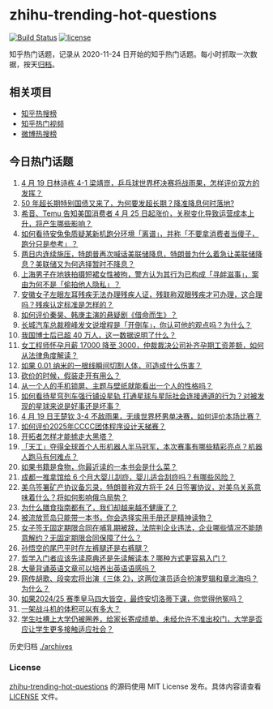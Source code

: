 # zhihu-trending-hot-questions

[![Build Status](https://github.com/justjavac/zhihu-trending-hot-questions/workflows/ci/badge.svg?branch=master)](https://github.com/justjavac/zhihu-trending-hot-questions/actions)
[![license](https://img.shields.io/github/license/justjavac/zhihu-trending-hot-questions)](https://github.com/justjavac/zhihu-trending-hot-questions/blob/master/LICENSE)

知乎热门话题，记录从 2020-11-24
日开始的知乎热门话题。每小时抓取一次数据，按天[归档](./archives)。

## 相关项目

- [知乎热搜榜](https://github.com/justjavac/zhihu-trending-top-search)
- [知乎热门视频](https://github.com/justjavac/zhihu-trending-hot-video)
- [微博热搜榜](https://github.com/justjavac/weibo-trending-hot-search)

## 今日热门话题

<!-- BEGIN -->
<!-- 最后更新时间 Sun Apr 20 2025 02:27:02 GMT+0800 (China Standard Time) -->

1. [4 月 19 日林诗栋 4-1 梁靖崑，乒乓球世界杯决赛将战雨果，怎样评价双方的发挥？](https://www.zhihu.com/question/1897041870930016000)
1. [50 年超长期特别国债又来了，为何要发超长期？降准降息何时落地?](https://www.zhihu.com/question/1896846135957644500)
1. [希音、Temu 告知美国消费者 4 月 25 日起涨价，关税变化导致运营成本上升，将产生哪些影响？](https://www.zhihu.com/question/1896625234339153700)
1. [如何看待安兔兔质疑某新机跑分环境「离谱」，并称「不要拿消费者当傻子，跑分只是参考」？](https://www.zhihu.com/question/1896464537437325000)
1. [两日内连续施压，特朗普再次喊话美联储降息，特朗普为什么着急让美联储降息？美联储又为何选择暂时不降息？](https://www.zhihu.com/question/1896864415913075500)
1. [上海男子在地铁拍摄短裙女性被拘，警方认为其行为已构成「寻衅滋事」，案由为何不是「偷拍他人隐私」？](https://www.zhihu.com/question/1896840966595375600)
1. [安徽女子左眼左耳残疾无法办理残疾人证，残联称双眼残疾才可办理，这合理吗？残疾认定标准是怎样的？](https://www.zhihu.com/question/1896601330715419000)
1. [如何评价秦昊、韩庚主演的悬疑剧《借命而生》？](https://www.zhihu.com/question/1896322123183658200)
1. [长城汽车总裁穆峰发文说增程是「开倒车」，你认可他的观点吗？为什么？](https://www.zhihu.com/question/1896519973880431000)
1. [我国博士后已超 40 万人，这一数据说明了什么？](https://www.zhihu.com/question/1895860530016679400)
1. [女工程师怀孕月薪 17000 降至 3000，仲裁裁决公司补齐孕期工资差额，如何从法律角度解读？](https://www.zhihu.com/question/1895884064436778800)
1. [如果 0.01 纳米的一根线瞬间切割人体，可造成什么伤害？](https://www.zhihu.com/question/647127634)
1. [砍价的时候，假装走开有用么？](https://www.zhihu.com/question/355852910)
1. [从一个人的手机锁屏、主题与壁纸就能看出一个人的性格吗？](https://www.zhihu.com/question/302679098)
1. [如何看待星穹列车强行铺设星轨 打通星球与星际社会连接通道的行为？对被发现的星球来说是好事还是坏事？](https://www.zhihu.com/question/1896855219586975200)
1. [4 月 19 日王楚钦 3-4 不敌雨果，无缘世界杯男单决赛，如何评价本场比赛？](https://www.zhihu.com/question/1896880321078728200)
1. [如何评价2025年CCCC团体程序设计天梯赛？](https://www.zhihu.com/question/1888531062717674200)
1. [开拓者怎样才能掳走大黑塔？](https://www.zhihu.com/question/1894094297533486800)
1. [「天工」夺得全球首个人形机器人半马冠军，本次赛事有哪些精彩亮点？机器人跑马有何难点？](https://www.zhihu.com/question/1896214633943123700)
1. [如果书籍是食物，你最近读的一本书会是什么菜？](https://www.zhihu.com/question/1892356120359691500)
1. [成都一推拿馆给 6 个月大婴儿刮痧，婴儿适合刮痧吗？有哪些风险？](https://www.zhihu.com/question/1895920958709142500)
1. [美乌签署矿产协议备忘录，特朗普称双方将于 24 日签署协议，对美乌关系意味着什么？将如何影响俄乌局势？](https://www.zhihu.com/question/1896463899538187800)
1. [为什么膳食指南都有了，我们却越来越不健康了？](https://www.zhihu.com/question/5131450113)
1. [被流放荒岛只能带一本书，你会选择实用手册还是精神读物？](https://www.zhihu.com/question/1894018013944046000)
1. [女子签无固定期限合同在哺乳期被辞，法院判企业违法，企业哪些情况不能随意解约？无固定期限合同保障了什么？](https://www.zhihu.com/question/1896546927715251700)
1. [孙悟空的尾巴平时在左裤腿还是右裤腿？](https://www.zhihu.com/question/1890636475139342800)
1. [哲学入门者应该先读原典还是先读解读本？哪种方式更容易入门？](https://www.zhihu.com/question/1894017392042013700)
1. [大量背诵英语文章可以培养出英语语感吗？](https://www.zhihu.com/question/432784495)
1. [网传胡歌、段奕宏将出演《三体 2》，这两位演员适合扮演罗辑和章北海吗？为什么？](https://www.zhihu.com/question/1896129441538766600)
1. [如果2024/25 赛季皇马四大皆空，最终安切洛蒂下课，你觉得他冤吗？](https://www.zhihu.com/question/1896342884879419400)
1. [一架战斗机的体积可以有多大？](https://www.zhihu.com/question/380949729)
1. [学生吐槽上大学仍被圈养，给家长寄成绩单、未经允许不准出校门，大学是否应让学生更多接触适应社会？](https://www.zhihu.com/question/1896950792394601500)

<!-- END -->

历史归档 [./archives](./archives)

### License

[zhihu-trending-hot-questions](https://github.com/justjavac/zhihu-trending-hot-questions)
的源码使用 MIT License 发布。具体内容请查看 [LICENSE](./LICENSE) 文件。

